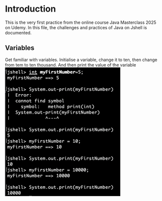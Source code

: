 # Introduction
This is the very first practice from the online course Java Masterclass 2025 on Udemy. In this file, the challenges and practices of Java on Jshell is documented.

## Variables
Get familiar with variables. Initialise a variable, change it to ten, then change from tem to ten thousand. And then print the value of the variable
![img.png](../archive/variables.png)